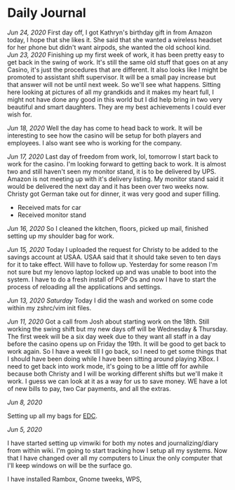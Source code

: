 # Daily Journal

_Jun 24, 2020_
First day off, I got Kathryn's birthday gift in from Amazon today, I hope that
she likes it. She said that she wanted a wireless headset for her phone but
didn't want airpods, she wanted the old school kind.  
_Jun 23, 2020_
Finishing up my first week of work, it has been pretty easy to get back in the
swing of work. It's still the same old stuff that goes on at any Casino, it's
just the procedures that are different. It also looks like I might be promoted
to assistant shift supervisor. It will be a small pay increase but that answer
will not be until next week. So we'll see what happens. Sitting here looking
at pictures of all my grandkids and it makes my heart full, I might not have
done any good in this world but I did help bring in two very beautiful and smart
daughters. They are my best achievements I could ever wish for.

_Jun 18, 2020_
Well the day has come to head back to work. It will be interesting to see how
the casino will be setup for both players and employees. I also want see who
is working for the company.

_Jun 17, 2020_
Last day of freedom from work, lol, tomorrow I start back to work for the casino.
I'm looking forward to getting back to work. It is almost two and still haven't
seen my monitor stand, it is to be delivered by UPS. Amazon is not meeting up
with it's delivery listing. My monitor stand said it would be delivered the
next day and it has been over two weeks now.
Christy got German take out for dinner, it was very good and super filling.

- Received mats for car
- Received monitor stand

_Jun 16, 2020_
So I cleaned the kitchen, floors, picked up mail, finished setting up my
shoulder bag for work.

_Jun 15, 2020_
Today I uploaded the request for Christy to be added to the savings account at
USAA. USAA said that it should take seven to ten days for it to take effect.
Will have to follow up. Yesterday for some reason I'm not sure but my lenovo
laptop locked up and was unable to boot into the system. I have to do a fresh
install of POP Os and now I have to start the process of reloading all the
applications and settings.

_Jun 13, 2020_
_Saturday_
Today I did the wash and worked on some code within my zshrc/vim init files.

_Jun 11, 2020_
Got a call from Josh about starting work on the 18th. Still working the swing
shift but my new days off will be Wednesday & Thursday. The first week will be
a six day week due to they want all staff in a day before the casino opens up
on Friday the 19th. It will be good to get back to work again. So I have a week
till I go back, so I need to get some things that I should have been doing
while I have been sitting around playing XBox. I need to get back into work
mode, it's going to be a little off for awhile because both Christy and I will
be working different shifts but we'll make it work. I guess we can look at it
as a way for us to save money. WE have a lot of new bills to pay, two Car
payments, and all the extras.

_Jun 8, 2020_

Setting up all my bags for [EDC](EDC).

_Jun 5, 2020_

I have started setting up vimwiki for both my notes and journalizing/diary from within
wiki. I'm going to start tracking how I setup all my systems. Now that I have changed
over all my computers to Linux the only computer that I'll keep windows on will
be the surface go.

I have installed Rambox, Gnome tweeks, WPS,
